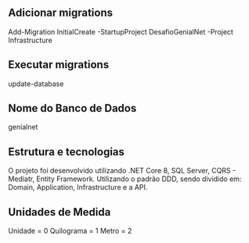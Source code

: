 ## Adicionar migrations
Add-Migration InitialCreate -StartupProject DesafioGenialNet -Project Infrastructure

## Executar migrations
update-database

## Nome do Banco de Dados
genialnet

## Estrutura e tecnologias
O projeto foi desenvolvido utilizando .NET Core 8, SQL Server, CQRS - Mediatr, Entity Framework. Utilizando o padrão DDD, sendo dividido em: Domain, Application, Infrastructure e a API.

## Unidades de Medida

  Unidade = 0
  Quilograma = 1
  Metro = 2
